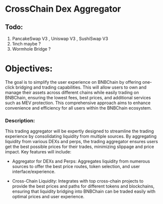 # CrossChain Dex Aggregator

## Todo: 

1. PancakeSwap V3 , Uniswap V3 , SushiSwap V3
2. 1inch maybe ?
3. Wormhole Bridge ?

# Objectives: 

The goal is to simplify the user experience on BNBChain by offering one-click bridging and trading capabilities. This will allow users to own and manage their assets across different chains while easily trading on BNBChain, ensuring the lowest fees, best prices, and additional services such as MEV protection. This comprehensive approach aims to enhance convenience and efficiency for all users within the BNBChain ecosystem.

### Description: 

This trading aggregator will be expertly designed to streamline the trading experience by consolidating liquidity from multiple sources. By aggregating liquidity from various DEXs and perps, the trading aggregator ensures users get the best possible prices for their trades, minimizing slippage and price impact. Key features will include:

- Aggregator for DEXs and Perps: Aggregates liquidity from numerous sources to offer the best price routes, token selection, and user interface/experience.

- Cross-Chain Liquidity: Integrates with top cross-chain projects to provide the best prices and paths for different tokens and blockchains, ensuring that liquidity bridging into BNBChain can be traded easily with optimal prices and user experience.